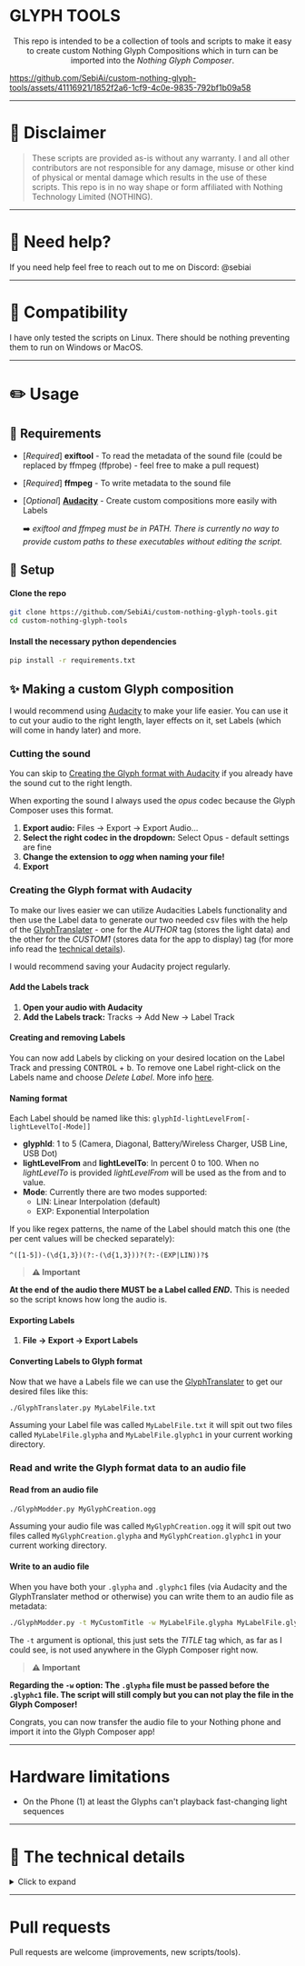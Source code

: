 # GLYPH TOOLS

<p align="center">
This repo is intended to be a collection of tools and scripts to make it easy to create custom Nothing Glyph Compositions which in turn can be imported into the <i>Nothing Glyph Composer</i>.
</p>

https://github.com/SebiAi/custom-nothing-glyph-tools/assets/41116921/1852f2a6-1cf9-4c0e-9835-792bf1b09a58

***

# :pushpin: Disclaimer
> These scripts are provided as-is without any warranty. I and all other contributors are not responsible for any damage, misuse or other kind of physical or mental damage which results in the use of these scripts.
This repo is in no way shape or form affiliated with Nothing Technology Limited (NOTHING).

***

# :safety_vest: Need help?
If you need help feel free to reach out to me on Discord: @sebiai

***

# :construction: Compatibility
I have only tested the scripts on Linux. There should be nothing preventing them to run on Windows or MacOS.

***

# :pencil2: Usage
## :memo: Requirements
* \[*Required*\] **exiftool** - To read the metadata of the sound file (could be replaced by ffmpeg (ffprobe) - feel free to make a pull request)
* \[*Required*\] **ffmpeg** - To write metadata to the sound file
* \[*Optional*\] [**Audacity**](https://www.audacityteam.org/) - Create custom compositions more easily with Labels

    :arrow_right: *exiftool and ffmpeg must be in PATH. There is currently no way to provide custom paths to these executables without editing the script.*

## :rocket: Setup
#### Clone the repo
```bash
git clone https://github.com/SebiAi/custom-nothing-glyph-tools.git
cd custom-nothing-glyph-tools
```

#### Install the necessary python dependencies
```bash
pip install -r requirements.txt
```

## :sparkles: Making a custom Glyph composition
I would recommend using [Audacity](https://www.audacityteam.org/) to make your life easier. You can use it to cut your audio to the right length, layer effects on it, set Labels (which will come in handy later) and more.

### Cutting the sound
You can skip to [Creating the Glyph format with Audacity](#creating-the-glyph-format-with-audacity) if you already have the sound cut to the right length.

When exporting the sound I always used the *opus* codec because the Glyph Composer uses this format.
1) **Export audio:** Files -> Export -> Export Audio...
2) **Select the right codec in the dropdown:** Select Opus - default settings are fine
3) **Change the extension to *ogg* when naming your file!**
4) **Export**

### Creating the Glyph format with Audacity
To make our lives easier we can utilize Audacities Labels functionality and then use the Label data to generate our two needed csv files with the help of the [GlyphTranslater](./GlyphTranslater.py) - one for the *AUTHOR* tag (stores the light data) and the other for the *CUSTOM1* (stores data for the app to display) tag (for more info read the [technical details](#wrench-the-technical-details)).

I would recommend saving your Audacity project regularly.

#### Add the Labels track
1) **Open your audio with Audacity**
2) **Add the Labels track:** Tracks -> Add New -> Label Track

#### Creating and removing Labels
You can now add Labels by clicking on your desired location on the Label Track and pressing <kbd>CONTROL</kbd> + <kbd>b</kbd>. To remove one Label right-click on the Labels name and choose *Delete Label*. More info [here](https://manual.audacityteam.org/man/removing_labels_examples.html).

#### Naming format
Each Label should be named like this: `glyphId-lightLevelFrom[-lightLevelTo[-Mode]]`
* **glyphId**: 1 to 5 (Camera, Diagonal, Battery/Wireless Charger, USB Line, USB Dot)
* **lightLevelFrom** and **lightLevelTo**: In percent 0 to 100. When no *lightLevelTo* is provided *lightLevelFrom* will be used as the from and to value.
* **Mode**: Currently there are two modes supported:
    * LIN: Linear Interpolation (default)
    * EXP: Exponential Interpolation

If you like regex patterns, the name of the Label should match this one (the per cent values will be checked separately):
```regex
^([1-5])-(\d{1,3})(?:-(\d{1,3}))?(?:-(EXP|LIN))?$
```

> **:warning: Important**

**At the end of the audio there MUST be a Label called *END*.** This is needed so the script knows how long the audio is.

#### Exporting Labels
1) **File -> Export -> Export Labels**

#### Converting Labels to Glyph format
Now that we have a Labels file we can use the [GlyphTranslater](./GlyphTranslater.py) to get our desired files like this:
```bash
./GlyphTranslater.py MyLabelFile.txt
```
Assuming your Label file was called `MyLabelFile.txt` it will spit out two files called `MyLabelFile.glypha` and `MyLabelFile.glyphc1` in your current working directory.

### Read and write the Glyph format data to an audio file
#### Read from an audio file
```bash
./GlyphModder.py MyGlyphCreation.ogg
```
Assuming your audio file was called `MyGlyphCreation.ogg` it will spit out two files called `MyGlyphCreation.glypha` and `MyGlyphCreation.glyphc1` in your current working directory.

#### Write to an audio file
When you have both your `.glypha` and `.glyphc1` files (via Audacity and the GlyphTranslater method or otherwise) you can write them to an audio file as metadata:
```bash
./GlyphModder.py -t MyCustomTitle -w MyLabelFile.glypha MyLabelFile.glyphc1 MyGlyphCreation.ogg
```
The `-t` argument is optional, this just sets the *TITLE* tag which, as far as I could see, is not used anywhere in the Glyph Composer right now.

> **:warning: Important**

**Regarding the `-w` option: The `.glypha` file must be passed before the `.glyphc1` file. The script will still comply but you can not play the file in the Glyph Composer!**

Congrats, you can now transfer the audio file to your Nothing phone and import it into the Glyph Composer app!

***

# Hardware limitations
* On the Phone (1) at least the Glyphs can't playback fast-changing light sequences

***

# :wrench: The technical details
<details>
  <summary>Click to expand</summary>

  **This is just a written up more technical view on this whole system.**

  ## Audio
  The audio seems disconnected from the lighting - seems like it only determines the final length of the composition. The maximum you can produce in the app is 10s but it can be longer when making it custom.
  
  ## Metadata
  There are the following tags in the ogg file (order irrelevant):
  * TITLE
  * ALBUM
  * AUTHOR
  * COMPOSER
  * CUSTOM1
  
  The *AUTHOR* and *CUSTOM1* tags contain both *Base64* encoded and then *zlib compressed* data (Best Compression (no preset dictionary) - see [here](https://en.wikipedia.org/wiki/List_of_file_signatures)).
  
  ### TITLE
  Contains the title given in the Glyph composer. Weirdly enough the Glyph Composer does not use this tag when displaying the name of the composition - the filename is used instead.
  
  ### ALBUM
  Saves what "pack" was used when the composition was created. Can be changed without any effect on the audio or lights. It does display in the Glyph Composer.
  
  ### AUTHOR
  After decoding and decompressing it contains the Glyph light data in a csv like manner where in each line we have the 5 Glyphs separated and followed by a comma (`,`). Each line corresponds to 16ms. Each Glyph
  0) Camera
  1) Diagonal
  2) Battery/Wireless Charger
  3) USB Line
  4) USB Dot

  can have a light value from 0 to 4080 and it appears that the smallest step is 16. If the data is longer than the audio it will not be played.

  The new line consists of Carriage Return (CR) and Line Feed (LF): `\r\n`
  The data ends with a final new line `\r\n`.

  Most of the data is padded at the end with multiple "zero lines" (`0,0,0,0,0,`) even if the audio track has ended - therefore also the playback of the light show.
  
  This might be because of how the light data is stored in the app itself which are csv files for every audio clip which are combined.

  *Example:*
  ```csv
  0,0,4080,0,0,
  0,0,4080,0,2032,
  0,0,0,0,0,
  0,0,0,0,0,
  0,0,0,0,0,

  ```
  The *Battery/Wireless Charger* Glyph is fully on for 32ms and the *USB Dot* Glyph only for 16ms after 16ms at about 50% brightness.
  
  ### COMPOSER
  This is always `Spacewar Glyph Composer`. If this does not match the Glyph Composer will not import the file.
  
  ### CUSTOM1
  This is mainly data for the Glyph Composer so it can display the timeline when playing the file. After decoding and decompressing each dot in the app is defined by a timestamp (in ms and 16 ms steps) and a Glyph id (see [AUTHOR](#author)) separated by a dash (`-`). Between each dot is a comma (`,`) and at the end of the line also.
  
  There are no new lines in this file, all dots are after one another.
  It is possible to supply timestamps which are not dividable by 16 - this is not recommended as these points should match the data in the *ALBUM* tag. It is entirely possible to mismatch the *CUSTOM1* and *ALBUM* data.
</details>

***

# Pull requests
Pull requests are welcome (improvements, new scripts/tools).

